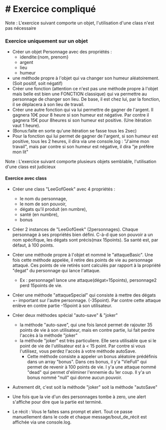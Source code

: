# # Exercice compliqué

Note : L'exercice suivant comporte un objet, l'utilisation d'une class n'est pas nécessaire 

### Exercice uniquement sur un objet

- Créer un objet Personnage avec des propriétés : 
    - idendite:{nom, prenom}
    - argent
    - lieu
    - humeur 
- une méthode propre à l'objet qui va changer son humeur aléatoirement.(Soit positif, soit négatif)
- Créer une fonction (attention ce n'est pas une méthode propre à l'objet mais belle est bien une FONCTION classique) qui va permettre au personnage de changer son lieu. De base, il est chez lui, par la fonction, il se déplacera à son lieu de travail.
- Créer une autre fonction qui va lui permettre de gagner de l'argent. Il gagnera 10€ pour 8 heure si son humeur est négative. Par contre il gagnera 15€ pour 8heures si son humeur est positive. (Une itération vaut 1 heure).
- (Bonus:faite en sorte qu'une itération se fasse tous les 2sec)
- Pour la fonction qui lui permet de gagner de l'argent, si son humeur est positive, tous les 2 heures, il dira via une console.log : "J'aime mon travail", mais par contre si son humeur est négative, il dira "je préfére mon lit"


Note : L'exercice suivant comporte plusieurs objets semblable, l'utilisation d'une class est judicieux 

#### Exercice avec class

- Créer une class "LeeGofGeek" avec 4 propriétés : 
    - le nom du personnage, 
    - le nom de son pouvoir, 
    - dégats qu'il produit (en numbre), 
    - santé (en numbre),
    - bonus

- Créer 2 instances de "LeeGofGeek" (2personnages). Chaque personnage à ses propriétés bien défini. C-à-d que son pouvoir a un nom spécifique, les dégats sont précis(max 15points). Sa santé est, par défaut, à 100 points.

- Créer une méthode propre à l'objet et nommé le "attaqueBasic". Une fois cette méthode appelée, il retire des points de vie au personnage attaqué. Ces points de vie retirés sont calculés par rapport à la propriété  "degat" du personnage qui lance l'attaque. 
    - Ex : personnage1 lance une attaque(dégat=15points), personnage2 perd 15points de vie.

- Créer une méthode "attaqueSpecial" qui consiste à mettre des dégats +- important sur l'autre personnage. (-35point). Par contre cette attaque enlève en contre partie -15point à son utilisateur.

- Créer deux méthodes spécial "auto-save" & "joker"
    - la méthode "auto-save", qui une fois lancé permet de rajouter 35 points de vie à son utilisateur, mais en contre partie, lui fait perdre l'accès à la méthode "joker"
    - la méthode "joker" est très particuliere. Elle sera utilisable que si le point de vie de l'utilisateur est à < 15 point. Par contre si vous l'utilisez, vous perdez l'accès à votre méthode autoSave.
        - Cette méthode consiste a appeler un bonus aléatoire prédéfinis dans un array "bonus". Dans ces bonus, il y'a "VieFull" qui permet de revenir à 100 points de vie. l y'a une attaque nommé "dead" qui permet d'eliminer l'ennemie du 1er coup. Il y'a un bonus nommé "null" qui donne aucun pouvoir.

- Autrement dit, c'est soit la méthode "joker" soit la méthode "autoSave"
- Une fois que la vie d'un des personnages tombe à zero, une alert s'affiche pour dire que la partie est terminé.

- Le récit : Vous le faites sans prompt et alert. Tout ce passe manuellement dans le code et chaque message/bout_de_récit est affichée via une console.log.